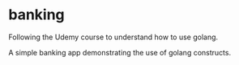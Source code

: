 # banking


Following the Udemy course to understand how to use golang.

A simple banking app demonstrating the use of golang constructs.
